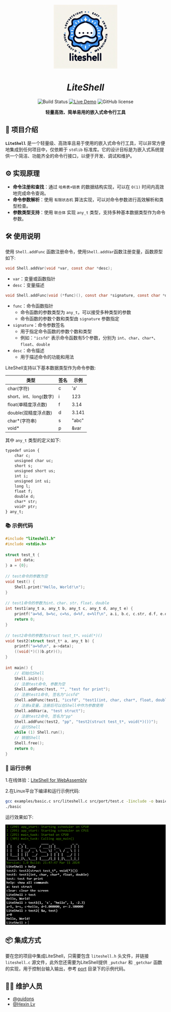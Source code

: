 <div align="center">

<img src="./docs/liteshell.jpg" width="200" height="200" alt="LiteShell" />

# *LiteShell*
        
![Build Status](https://github.com/guidons-master/LiteShell/actions/workflows/build.yml/badge.svg)
[![Live Demo](https://img.shields.io/badge/demo-online-green)](https://guidons-master.github.io/LiteShell/)
![GitHub license](https://img.shields.io/github/license/guidons-master/LiteShell)


**轻量高效、简单易用的嵌入式命令行工具**

</div>

## 🚀 项目介绍

**`LiteShell`** 是一个轻量级、高效率且易于使用的嵌入式命令行工具，可以非常方便地集成到任何项目中，仅依赖于 `stdlib` 标准库。它的设计目标是为嵌入式系统提供一个简洁、功能齐全的命令行接口，以便于开发、调试和维护。

## ⚙️ 实现原理

- **命令注册和查找**：通过 `哈希表+链表` 的数据结构实现，可以在 `O(1)` 时间内高效地完成命令查询。
- **命令参数解析**：使用 `有限状态机` 算法实现，可以对命令参数进行高效解析和类型检查。
- **参数类型支持**：使用 `联合体` 实现 `any_t` 类型，支持多种基本数据类型作为命令参数。

## 🛠️ 使用说明

使用 `Shell.addFunc` 函数注册命令，使用`Shell.addVar`函数注册变量，函数原型如下:
 
```c
void Shell.addVar(void *var, const char *desc);
````
- `var`：变量或函数指针
- `desc`：变量描述

```c
void Shell.addFunc(void (*func)(), const char *signature, const char *desc);
```
- `func`：命令函数指针
    - 命令函数的参数类型为 `any_t`，可以接受多种类型的参数
    - 命令函数的参数个数和类型由 `signature` 参数指定
- `signature`：命令参数签名
    - 用于指定命令函数的参数个数和类型
    - 例如：`"icsfd"` 表示命令函数有5个参数，分别为 `int`、`char`、`char*`、`float`、`double`
- `desc`：命令描述
    - 用于描述命令的功能和用法

LiteShell支持以下基本数据类型作为命令参数:

| 类型                    | 签名 | 示例  |
| ----------------------- | ---- | ----- |
| char(字符)              | c    | 'a'   |
| short、int、long(数字)  | i    | 123   |
| float(单精度浮点数)     | f    | 3.14  |
| double(双精度浮点数)    | d    | 3.141 |
| char*(字符串)           | s    | "abc" |
| void*                   | p    | &var  |

其中 `any_t` 类型的定义如下:

```
typedef union {
    char c;
    unsigned char uc;
    short s;
    unsigned short us;
    int i;
    unsigned int ui;
    long l;
    float f;
    double d;
    char* str;
    void* ptr;
} any_t;
```

### 📚 示例代码

```c
#include "liteshell.h"
#include <stdio.h>

struct test_t {
    int data;
} a = {0};

// test命令的参数为空
void test() {
    Shell.print("Hello, World!\n");
}

// test1命令的参数为int、char、str、float、double
int test1(any_t a, any_t b, any_t c, any_t d, any_t e) {
    printf("a=%d, b=%c, c=%s, d=%f, e=%lf\n", a.i, b.c, c.str, d.f, e.d);
    return 0;
}

// test2命令的参数为struct test_t*、void(*)()
void test2(struct test_t* a, any_t b) {
    printf("a=%d\n", a->data);
    ((void(*)())b.ptr)();
}

int main() {
    // 初始化Shell
    Shell.init();
    // 注册test命令, 参数为空
    Shell.addFunc(test, "", "test for print");
    // 注册test1命令, 签名为"icsfd"
    Shell.addFunc(test1, "icsfd", "test1(int, char, char*, float, double)");
    // 注册a变量，注册后可以在Shell中作为参数使用
    Shell.addVar(a, "test struct");
    // 注册test2命令, 签名为"pp"
    Shell.addFunc(test2, "pp", "test2(struct test_t*, void(*)())");
    // 运行Shell
    while (1) Shell.run();
    // 销毁Shell
    Shell.free();
    return 0;
}
```

### 🏃 运行示例

1.在线体验：[LiteShell for WebAssembly](https://guidons-master.github.io/LiteShell/)

2.在Linux平台下编译和运行示例代码:
```bash
gcc examples/basic.c src/liteshell.c src/port/test.c -Iinclude -o basic
./basic
```

运行效果如下:

![](./docs/demo.png)

## 📦 集成方式

要在您的项目中集成LiteShell，只需要包含 `liteshell.h` 头文件，并链接 `liteshell.c` 源文件，此外您还需要为LiteShell提供 `_putchar` 和 `_getchar` 函数的实现，用于控制台输入输出，参考 [port](./src/port/) 目录下的示例代码。

## 🧑‍💻 维护人员

- [@guidons](https://github.com/guidons-master)
- [@Hexin Lv](https://github.com/Mondaylv)